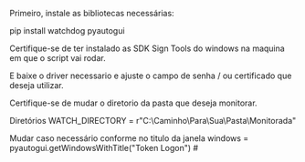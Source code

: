 Primeiro, instale as bibliotecas necessárias:

pip install watchdog pyautogui

Certifique-se de ter instalado as SDK Sign Tools do windows na maquina em que o script vai rodar.

E baixe o driver necessario e ajuste o campo de senha / ou certificado que deseja utilizar.


Certifique-se de mudar o diretorio da pasta que deseja monitorar.

Diretórios
WATCH_DIRECTORY = r"C:\Caminho\Para\Sua\Pasta\Monitorada"

Mudar caso necessário conforme no titulo da janela
windows = pyautogui.getWindowsWithTitle("Token Logon") #

